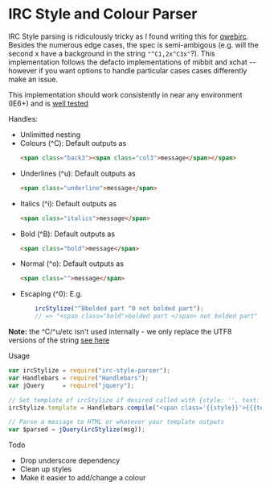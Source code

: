 IRC Style and Colour Parser
===========

IRC Style parsing is ridiculously tricky as I found writing this for [qwebirc](https://github.com/megawac/qwebirc-enhancements). Besides the numerous edge cases, the spec is semi-ambigous (e.g. will the second x have a background in the string ``"^C1,2x^C3x"``?). This implementation follows the defacto implementations of mibbit and xchat -- however if you want options to handle particular cases cases differently make an issue.

This implementation should work consistently in near any environment (IE6+) and is [well tested](test/test.js)

Handles:
 - Unlimitted nesting
 - Colours (^C): Default outputs as
	```html
	<span class="back3"><span class="col3">message</span></span>
	```
 - Underlines (^u): Default outputs as
	```html
	<span class="underline">message</span>
	```
 - Italics (^i): Default outputs as
	```html
	<span class="italics">message</span>
	```
 - Bold (^B): Default outputs as
	```html
	<span class="bold">message</span>
	```
 - Normal (^o): Default outputs as
	```html
	<span class="">message</span>
	```
 - Escaping (^0): E.g.
	```js
		ircStylize("^Bbolded part ^0 not bolded part");
		// => "<span class="bold">bolded part </span> not bolded part"
	```

**Note:** the ^C/^u/etc isn't used internally - we only replace the UTF8 versions of the string [see here](http://oreilly.com/pub/h/1953)

Usage

```js
var ircStylize = require("irc-style-parser");
var Handlebars = require("Handlebars");
var jQuery 	   = require("jquery");

// Set template of ircStylize if desired called with {style: '', text: msg}
ircStylize.template = Handlebars.compile("<span class='{{style}}'>{{{text}}}</span>");

// Parse a message to HTML or whatever your template outputs
var $parsed = jQuery(ircStylize(msg));
```

Todo
- Drop underscore dependency
- Clean up styles
- Make it easier to add/change a colour
